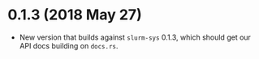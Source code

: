 # 0.1.3 (2018 May 27)

- New version that builds against `slurm-sys` 0.1.3, which should get our API
  docs building on `docs.rs`.
